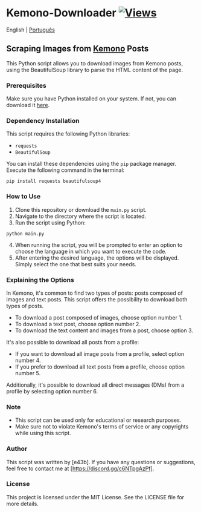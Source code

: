 # Kemono-Downloader [![Views](https://hits.sh/github.com/e43kdw1/hits.svg)](https://github.com/e43b/Anibunker-Downloader/)

English | [Português](README_pt.md) 

## Scraping Images from [Kemono](https://kemono.su/) Posts

This Python script allows you to download images from Kemono posts, using the BeautifulSoup library to parse the HTML content of the page.

### Prerequisites

Make sure you have Python installed on your system. If not, you can download it [here](https://www.python.org/downloads/).

### Dependency Installation

This script requires the following Python libraries:

- `requests`
- `BeautifulSoup`

You can install these dependencies using the `pip` package manager. Execute the following command in the terminal:

```
pip install requests beautifulsoup4
```

### How to Use

1. Clone this repository or download the `main.py` script.
2. Navigate to the directory where the script is located.
3. Run the script using Python:

```
python main.py
```

4. When running the script, you will be prompted to enter an option to choose the language in which you want to execute the code.
5. After entering the desired language, the options will be displayed. Simply select the one that best suits your needs.

### Explaining the Options

In Kemono, it's common to find two types of posts: posts composed of images and text posts. This script offers the possibility to download both types of posts.

- To download a post composed of images, choose option number 1.
- To download a text post, choose option number 2.
- To download the text content and images from a post, choose option 3.

It's also possible to download all posts from a profile:

- If you want to download all image posts from a profile, select option number 4.
- If you prefer to download all text posts from a profile, choose option number 5.

Additionally, it's possible to download all direct messages (DMs) from a profile by selecting option number 6.

### Note

- This script can be used only for educational or research purposes.
- Make sure not to violate Kemono's terms of service or any copyrights while using this script.

### Author

This script was written by [e43b]. If you have any questions or suggestions, feel free to contact me at [https://discord.gg/c6NTpgAzPf].

### License

This project is licensed under the MIT License. See the LICENSE file for more details.
